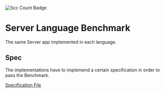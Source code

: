 ![Scc Count Badge](https://sloc.xyz/github/umgefahren/server-language-benchmark)

# Server Language Benchmark

The same Server app implemented in each language.

## Spec

The implementations have to implemend a certain specification in order to pass the Benchmark.

[Specification File](SPEC.md)